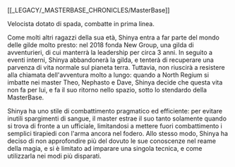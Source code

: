 [[_LEGACY/_MASTERBASE_CHRONICLES/MasterBase]]

Velocista dotato di spada, combatte in prima linea.

Come molti altri ragazzi della sua età, Shinya entra a far parte del mondo delle gilde molto presto: nel 2018 fonda New Group, una gilda di avventurieri, di cui manterrà la leadership per circa 3 anni.
In seguito a eventi interni, Shinya abbandonerà la gilda, e tenterà di recuperare una parvenza di vita normale sul pianeta terra.
Tuttavia, non riuscirà a resistere alla chiamata dell'avventura molto a lungo: quando a North Regium si imbatte nei master Theo, Nephasto e Dave, Shinya decide che questa vita non fa per lui, e fa il suo ritorno nello spazio, sotto lo stendardo della MasterBase.

Shinya ha uno stile di combattimento pragmatico ed efficiente: per evitare inutili spargimenti di sangue, il master estrae il suo tanto solamente quando si trova di fronte a un ufficiale, limitandosi a mettere fuori combattimento i semplici tirapiedi con l'arma ancora nel fodero.
Allo stesso modo, Shinya ha deciso di non approfondire più del dovuto le sue conoscenze nel reame della magia, e si è limitato ad imparare una singola tecnica, e come utilizzarla nei modi più disparati.